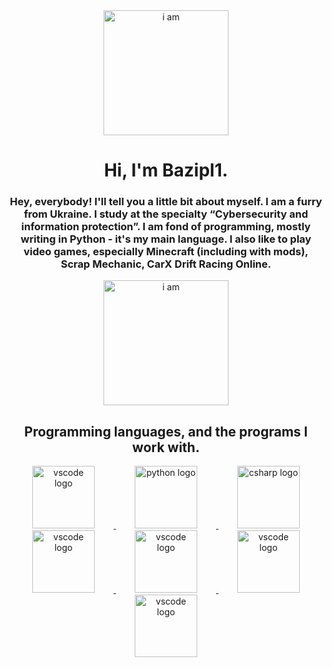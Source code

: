 <div align="center">
    <img src="https://media.stickerswiki.app/foxflea/38698.512.webp" width="200" alt="i am">
    <h1>Hi, I'm Bazipl1.</h1><h3>
       Hey, everybody!
I'll tell you a little bit about myself. I am a furry from Ukraine. I study at the specialty “Cybersecurity and information protection”.
I am fond of programming, mostly writing in Python - it's my main language. I also like to play video games, especially Minecraft (including with mods), Scrap Mechanic, CarX Drift Racing Online. 
    </h3>
</div>
<div align="center">
    <img src="https://media.stickerswiki.app/foxflea/38709.512.webp" width="200" alt="i am">
    <h2>Programming languages, and the programs I work with.</h2>

  <a target="_blank" rel="noopener noreferrer" href="https://skillicons.dev/icons?i=vscode">
    <img src="https://skillicons.dev/icons?i=vscode" height="100" alt="vscode logo" style="margin: 0 30px;">
  </a>

  <a target="_blank" rel="noopener noreferrer" href="https://skillicons.dev/icons?i=py">
    <img src="https://skillicons.dev/icons?i=py" height="100" alt="python logo" style="margin: 0 30px;">
  </a>

  <a target="_blank" rel="noopener noreferrer" href="https://skillicons.dev/icons?i=cs">
    <img src="https://skillicons.dev/icons?i=cs" height="100" alt="csharp logo" style="margin: 0 30px;">
  </a>

  <a target="_blank" rel="noopener noreferrer" href="https://camo.githubusercontent.com/16edff857d92b7794d5f4241aa88b9db4463d06eb52b38624a5fe1cad1584e53/68747470733a2f2f736b696c6c69636f6e732e6465762f69636f6e733f693d6a73">
    <img src="https://camo.githubusercontent.com/16edff857d92b7794d5f4241aa88b9db4463d06eb52b38624a5fe1cad1584e53/68747470733a2f2f736b696c6c69636f6e732e6465762f69636f6e733f693d6a73" height="100" alt="vscode logo" style="margin: 0 30px;">
  </a>

  <a target="_blank" rel="noopener noreferrer" href="https://tweaked.cc/pack-26318f36.png">
    <img src="https://tweaked.cc/pack-26318f36.png" height="100" alt="vscode logo" style="margin: 0 30px;">
  </a>

  <a target="_blank" rel="noopener noreferrer" href="https://upload.wikimedia.org/wikipedia/commons/thumb/6/61/HTML5_logo_and_wordmark.svg/250px-HTML5_logo_and_wordmark.svg.png">
    <img src="https://upload.wikimedia.org/wikipedia/commons/thumb/6/61/HTML5_logo_and_wordmark.svg/250px-HTML5_logo_and_wordmark.svg.png" height="100" alt="vscode logo" style="margin: 0 30px;">
  </a>

  <a target="_blank" rel="noopener noreferrer" href="https://upload.wikimedia.org/wikipedia/commons/thumb/d/d5/CSS3_logo_and_wordmark.svg/60px-CSS3_logo_and_wordmark.svg.png">
    <img src="https://upload.wikimedia.org/wikipedia/commons/thumb/d/d5/CSS3_logo_and_wordmark.svg/60px-CSS3_logo_and_wordmark.svg.png" height="100" alt="vscode logo" style="margin: 0 30px;">
  </a>
</div>
